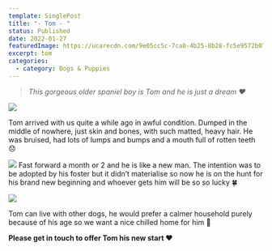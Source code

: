 ```yaml
---
template: SinglePost
title: "- Tom - "
status: Published
date: 2022-01-27
featuredImage: https://ucarecdn.com/9e05cc5c-7ca0-4b25-8b28-fc5e9572b070/-/crop/828x481/0,27/-/preview/
excerpt: tom
categories:
  - category: Dogs & Puppies
---
```

> *This gorgeous older spaniel boy is Tom and he is just a dream ❤️*

![](https://ucarecdn.com/1404c6c9-0404-4656-825c-78f9066d8a36/)

Tom arrived with us quite a while ago in awful condition. Dumped in the middle of nowhere, just skin and bones, with such matted, heavy hair. He was bruised, had lots of lumps and bumps and a mouth full of rotten teeth 😞


![](https://ucarecdn.com/1bcbbf59-03d2-4eed-8740-79ac7e0be72c/)
Fast forward a month or 2 and he is like a new man. The intention was to be adopted by his foster but it didn’t materialise so now he is on the hunt for his brand new beginning and whoever gets him will be so so lucky 🍀 


![](https://ucarecdn.com/281e13a6-26ff-4c71-97b6-44270d3267f4/)


Tom can live with other dogs, he would prefer a calmer household purely because of his age so we want a nice chilled home for him 🏡 

**Please get in touch to offer Tom his new start ❤️**